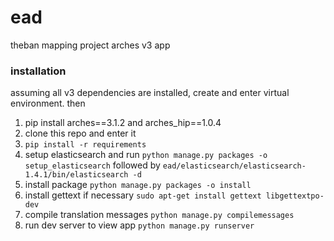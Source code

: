 # ead
theban mapping project arches v3 app

### installation
assuming all v3 dependencies are installed, create and enter virtual environment. then

1. pip install arches==3.1.2 and arches_hip==1.0.4
2. clone this repo and enter it
3. `pip install -r requirements`
4. setup elasticsearch and run `python manage.py packages -o setup_elasticsearch` followed by `ead/elasticsearch/elasticsearch-1.4.1/bin/elasticsearch -d`
5. install package `python manage.py packages -o install`
6. install gettext if necessary `sudo apt-get install gettext libgettextpo-dev`
7. compile translation messages `python manage.py compilemessages`
8. run dev server to view app `python manage.py runserver`

    
